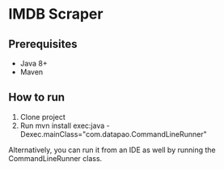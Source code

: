 # IMDB Scraper

## Prerequisites
- Java 8+
- Maven

## How to run
1. Clone project
2. Run mvn install exec:java -Dexec.mainClass="com.datapao.CommandLineRunner" 

Alternatively, you can run it from an IDE as well by running the CommandLineRunner class.


